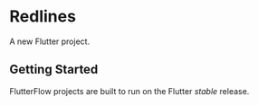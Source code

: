 # Redlines

A new Flutter project.

## Getting Started

FlutterFlow projects are built to run on the Flutter _stable_ release.
